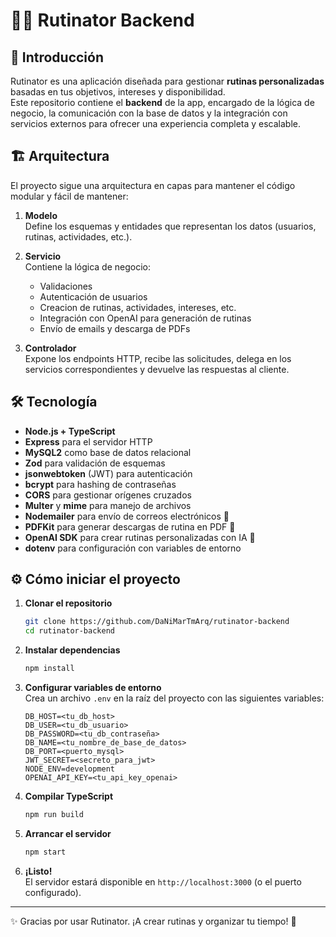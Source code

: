 # 🏃‍♂️ Rutinator Backend

## 🚀 Introducción

Rutinator es una aplicación diseñada para gestionar **rutinas personalizadas** basadas en tus objetivos, intereses y disponibilidad.  
Este repositorio contiene el **backend** de la app, encargado de la lógica de negocio, la comunicación con la base de datos y la integración con servicios externos para ofrecer una experiencia completa y escalable.

## 🏗️ Arquitectura

El proyecto sigue una arquitectura en capas para mantener el código modular y fácil de mantener:

1. **Modelo**  
   Define los esquemas y entidades que representan los datos (usuarios, rutinas, actividades, etc.).

2. **Servicio**  
   Contiene la lógica de negocio:

   - Validaciones
   - Autenticación de usuarios
   - Creacion de rutinas, actividades, intereses, etc.
   - Integración con OpenAI para generación de rutinas
   - Envío de emails y descarga de PDFs

3. **Controlador**  
   Expone los endpoints HTTP, recibe las solicitudes, delega en los servicios correspondientes y devuelve las respuestas al cliente.

## 🛠️ Tecnología

- **Node.js + TypeScript**
- **Express** para el servidor HTTP
- **MySQL2** como base de datos relacional
- **Zod** para validación de esquemas
- **jsonwebtoken** (JWT) para autenticación
- **bcrypt** para hashing de contraseñas
- **CORS** para gestionar orígenes cruzados
- **Multer** y **mime** para manejo de archivos
- **Nodemailer** para envío de correos electrónicos 📧
- **PDFKit** para generar descargas de rutina en PDF 📄
- **OpenAI SDK** para crear rutinas personalizadas con IA 🤖
- **dotenv** para configuración con variables de entorno

## ⚙️ Cómo iniciar el proyecto

1. **Clonar el repositorio**

   ```bash
   git clone https://github.com/DaNiMarTmArq/rutinator-backend
   cd rutinator-backend
   ```

2. **Instalar dependencias**

   ```bash
   npm install
   ```

3. **Configurar variables de entorno**  
   Crea un archivo `.env` en la raíz del proyecto con las siguientes variables:

   ```env
   DB_HOST=<tu_db_host>
   DB_USER=<tu_db_usuario>
   DB_PASSWORD=<tu_db_contraseña>
   DB_NAME=<tu_nombre_de_base_de_datos>
   DB_PORT=<puerto_mysql>
   JWT_SECRET=<secreto_para_jwt>
   NODE_ENV=development
   OPENAI_API_KEY=<tu_api_key_openai>
   ```

4. **Compilar TypeScript**

   ```bash
   npm run build
   ```

5. **Arrancar el servidor**

   ```bash
   npm start
   ```

6. **¡Listo!**  
   El servidor estará disponible en `http://localhost:3000` (o el puerto configurado).

---

✨ Gracias por usar Rutinator. ¡A crear rutinas y organizar tu tiempo! 💪
